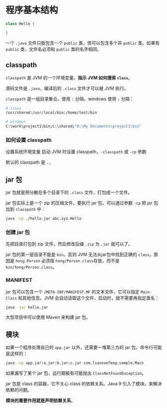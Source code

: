 # 程序基本结构

```java
class Hello {

}
```

一个 `.java` 文件只能包含一个 `public` 类，但可以包含多个非 `public` 类。如果有 `public` 类，文件名必须和 `public` 类的名字相同。

## classpath

`classpath` 是 JVM 的一个环境变量，**指示 JVM 如何搜索 `class`**。

源码文件是 `.java`，编译后的 `.class` 文件才可以被 JVM 执行。

`classpath` 是一组目录集合。使用 `:` 分隔，windows 使用 `;` 分隔：

```bash
# linux
/usr/shared:/usr/local/bin:/home/test/bin

# windows
C:\work\project1\bin;C:\shared;"D:\My Documents\project1\bin"
```

### 如何设置 classpath

设置系统环境变量
启动 JVM 时设置 classpath，`-classpath` 或 `-cp` 参数

默认的 classpath 是 `.`，

## jar 包

jar 包就是把分散在多个目录下的 `.class` 文件，打包成一个文件。

jar 包实际上是一个 zip 的压缩文件。要执行 jar 包，可以通过参数 `-cp` 把 jar 包加到 `classpath` 中：

```bash
java -cp ./hello.jar abc.xyz.Hello
```

### 创建 jar 包

先把目录打包到 zip 文件，然后修改后缀 `.zip` 为 `.jar` 就可以了。

jar 包的第一层目录不能是 `bin`。否则 JVM 无法从jar包中找到正确的 `class`，原因是 `hong.Person` 必须按 `hong/Person.class`存放，而不是`bin/hong/Person.class`。

### MANIFEST

jar 包可以包含一个 `/META-INF/MANIFEST.MF` 的文本文件，它可以指定 `Main-Class` 和其他信息。JVM 会自动读取这个文件，启动时，就不需要再指定类名：

```bash
java -jar hello.jar
```

大型项目中可以使用 Maven 来构建 jar 包。

## 模块

如果一个程序处理自己的 `app.jar` 以外，还需要一堆第三方的 jar 包，命令行可能是这样的：

```bash
java -cp app.jar:a.jar:b.jar:c.jar com.liaoxuefeng.sample.Main
```

如果漏写了某个 jar 包，运行期极有可能抛出 `ClassNotFoundException`。

jar 包是 class 的容器，它不关心 class 的依赖关系。Java 9 引入了模块，来解决依赖的问题。

**模块的重要作用就是声明依赖关系**。
